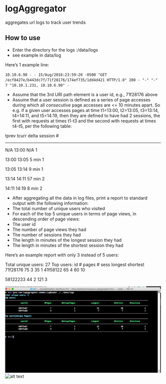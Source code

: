 # logAggregator
aggregates url logs to track user trends

How to use 
----------
* Enter the directory for the logs :/data/logs
* see example in data/log

Here’s 1 example line:

`10.10.6.90 - - 15/Aug/2016:23:59:20 -0500 "GET /ecf8427e/b443dc7f/71f28176/174ef735/1dd4d421 HTTP/1.0" 200 - "-" "-" 7 "10.10.1.231, 10.10.6.90" -`

* Assume that the 3rd URI path element is a user id, e.g., 71f28176 above
* Assume that a user session is defined as a series of page accesses during which all *consecutive* page accesses are <= 10 minutes apart. So e.g. if a given user accesses pages at time t1=13:00, t2=13:05, t3=13:14, t4=14:11, and t5=14:19, then they are defined to have had 2 sessions, the first with requests at times t1-t3 and the second with requests at times t4-t5, per the following table:

tprev  tcurr delta session #
-----  ----- -----  ---------
N/A     13:00      N/A       1

13:00   13:05       5 min     1

13:05   13:14       9 min      1

13:14   14:11       57 min      2

14:11   14:19     8 min         2

* After aggregating all the data in log files, print a report to standard output with the following information:
* The total number of unique users who visited
* For each of the top 5 unique users in terms of page views, in descending order of page views:
* The user id 
* The number of page views they had
* The number of sessions they had
* The length in minutes of the longest session they had
* The length in minutes of the shortest session they had

Here’s an example report with only 3 instead of 5 users:

Total unique users: 27
Top users:
id              # pages # sess  longest shortest
71f28176        75      3       35      1
41f58122        65      4       60      10

58122233        44      2       121     3


![alt text](https://github.com/dipika-m/logAggregator/blob/master/result/Screen%20Shot%202017-05-01%20at%204.37.01%20AM.png "Sample")
![alt text](hhttps://github.com/dipika-m/logAggregator/blob/master/result/Screen%20Shot%202017-05-01%20at%204.38.27%20AM.png "Sample2")
